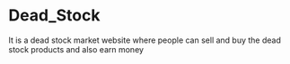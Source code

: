 # Dead_Stock
It is a dead stock market website where people can sell and buy the dead stock products and also earn money
